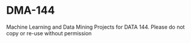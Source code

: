 # DMA-144
Machine Learning and Data Mining Projects for DATA 144.
Please do not copy or re-use without permission

